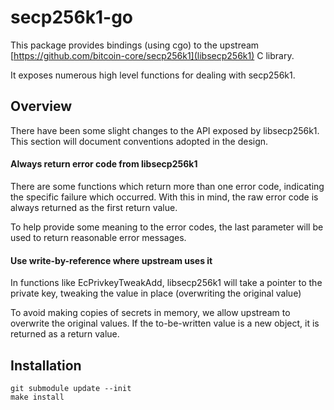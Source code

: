 # secp256k1-go

This package provides bindings (using cgo) to the upstream [https://github.com/bitcoin-core/secp256k1](libsecp256k1) C library.  

It exposes numerous high level functions for dealing with secp256k1.

## Overview

There have been some slight changes to the API exposed by libsecp256k1. 
This section will document conventions adopted in the design. 

#### Always return error code from libsecp256k1
There are some functions which return more than one error code, indicating
the specific failure which occurred. With this in mind, the raw error
code is always returned as the first return value. 

To help provide some meaning to the error codes, the last parameter will
be used to return reasonable error messages.

#### Use write-by-reference where upstream uses it
In functions like EcPrivkeyTweakAdd, libsecp256k1 will take a pointer
to the private key, tweaking the value in place (overwriting the original value)

To avoid making copies of secrets in memory, we allow upstream to
overwrite the original values. If the to-be-written value is a new object,
it is returned as a return value.
  
## Installation

    git submodule update --init
    make install
    
    